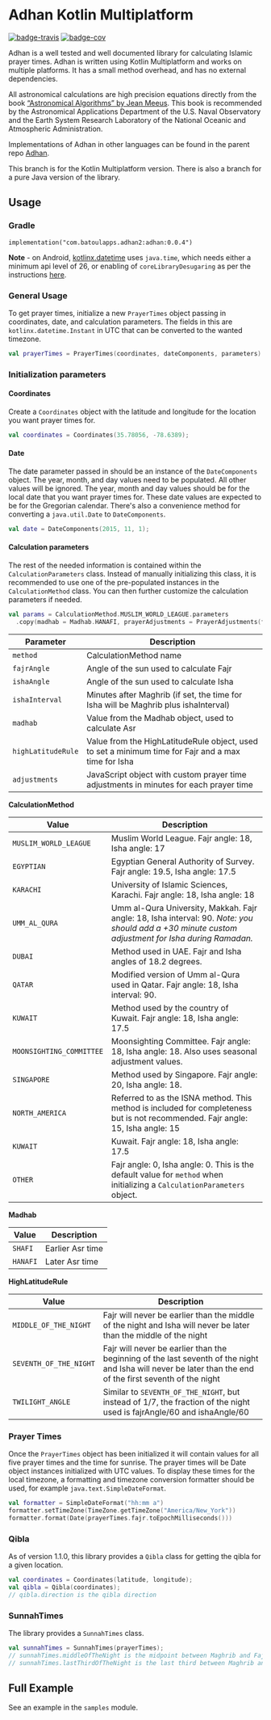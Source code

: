 # Adhan Kotlin Multiplatform

[![badge-travis][]][travis] [![badge-cov][]][codecov]

Adhan is a well tested and well documented library for calculating Islamic prayer times. Adhan is written using Kotlin Multiplatform and works on multiple platforms. It has a small method overhead, and has no external dependencies.

All astronomical calculations are high precision equations directly from the book [“Astronomical Algorithms” by Jean Meeus](http://www.willbell.com/math/mc1.htm). This book is recommended by the Astronomical Applications Department of the U.S. Naval Observatory and the Earth System Research Laboratory of the National Oceanic and Atmospheric Administration.

Implementations of Adhan in other languages can be found in the parent repo [Adhan](https://github.com/batoulapps/Adhan).

This branch is for the Kotlin Multiplatform version. There is also a branch for a pure Java version of the library.

## Usage

### Gradle

```
implementation("com.batoulapps.adhan2:adhan:0.0.4")
```

**Note** - on Android, [kotlinx.datetime](https://github.com/Kotlin/kotlinx-datetime) uses `java.time`, which needs either a minimum api level of 26, or enabling of `coreLibraryDesugaring` as per the instructions [here](https://developer.android.com/studio/write/java8-support#library-desugaring).

### General Usage

To get prayer times, initialize a new `PrayerTimes` object passing in coordinates, date, and calculation parameters. The fields in this are `kotlinx.datetime.Instant` in UTC that can be converted to the wanted timezone.

```kotlin
val prayerTimes = PrayerTimes(coordinates, dateComponents, parameters)
```

### Initialization parameters

#### Coordinates

Create a `Coordinates` object with the latitude and longitude for the location you want prayer times for.

```kotlin
val coordinates = Coordinates(35.78056, -78.6389);
```

#### Date

The date parameter passed in should be an instance of the `DateComponents` object. The year, month, and day values need to be populated. All other values will be ignored. The year, month and day values should be for the  local date that you want prayer times for. These date values are expected to be for the Gregorian calendar. There's also a convenience method for converting a `java.util.Date` to `DateComponents`.

```kotlin
val date = DateComponents(2015, 11, 1);
```

#### Calculation parameters

The rest of the needed information is contained within the `CalculationParameters` class. Instead of manually initializing this class, it is recommended to use one of the pre-populated instances in the `CalculationMethod` class. You can then further customize the calculation parameters if needed.

```kotlin
val params = CalculationMethod.MUSLIM_WORLD_LEAGUE.parameters
  .copy(madhab = Madhab.HANAFI, prayerAdjustments = PrayerAdjustments(fajr = 2))
```

| Parameter | Description |
| --------- | ----------- |
| `method`    | CalculationMethod name |
| `fajrAngle` | Angle of the sun used to calculate Fajr |
| `ishaAngle` | Angle of the sun used to calculate Isha |
| `ishaInterval` | Minutes after Maghrib (if set, the time for Isha will be Maghrib plus ishaInterval) |
| `madhab` | Value from the Madhab object, used to calculate Asr |
| `highLatitudeRule` | Value from the HighLatitudeRule object, used to set a minimum time for Fajr and a max time for Isha |
| `adjustments` | JavaScript object with custom prayer time adjustments in minutes for each prayer time |

**CalculationMethod**

| Value | Description |
| ----- | ----------- |
| `MUSLIM_WORLD_LEAGUE` | Muslim World League. Fajr angle: 18, Isha angle: 17 |
| `EGYPTIAN` | Egyptian General Authority of Survey. Fajr angle: 19.5, Isha angle: 17.5 |
| `KARACHI` | University of Islamic Sciences, Karachi. Fajr angle: 18, Isha angle: 18 |
| `UMM_AL_QURA` | Umm al-Qura University, Makkah. Fajr angle: 18, Isha interval: 90. *Note: you should add a +30 minute custom adjustment for Isha during Ramadan.* |
| `DUBAI` | Method used in UAE. Fajr and Isha angles of 18.2 degrees. |
| `QATAR` | Modified version of Umm al-Qura used in Qatar. Fajr angle: 18, Isha interval: 90. |
| `KUWAIT` | Method used by the country of Kuwait. Fajr angle: 18, Isha angle: 17.5 |
| `MOONSIGHTING_COMMITTEE` | Moonsighting Committee. Fajr angle: 18, Isha angle: 18. Also uses seasonal adjustment values. |
| `SINGAPORE` | Method used by Singapore. Fajr angle: 20, Isha angle: 18. |
| `NORTH_AMERICA` | Referred to as the ISNA method. This method is included for completeness but is not recommended. Fajr angle: 15, Isha angle: 15 |
| `KUWAIT` | Kuwait. Fajr angle: 18, Isha angle: 17.5 |
| `OTHER` | Fajr angle: 0, Isha angle: 0. This is the default value for `method` when initializing a `CalculationParameters` object. |

**Madhab**

| Value | Description |
| ----- | ----------- |
| `SHAFI` | Earlier Asr time |
| `HANAFI` | Later Asr time |

**HighLatitudeRule**

| Value | Description |
| ----- | ----------- |
| `MIDDLE_OF_THE_NIGHT` | Fajr will never be earlier than the middle of the night and Isha will never be later than the middle of the night |
| `SEVENTH_OF_THE_NIGHT` | Fajr will never be earlier than the beginning of the last seventh of the night and Isha will never be later than the end of the first seventh of the night |
| `TWILIGHT_ANGLE` | Similar to `SEVENTH_OF_THE_NIGHT`, but instead of 1/7, the fraction of the night used is fajrAngle/60 and ishaAngle/60 |


### Prayer Times

Once the `PrayerTimes` object has been initialized it will contain values for all five prayer times and the time for sunrise. The prayer times will be  Date object instances initialized with UTC values. To display these times for the local timezone, a formatting and timezone conversion formatter should be used, for example `java.text.SimpleDateFormat`.

```kotlin
val formatter = SimpleDateFormat("hh:mm a")
formatter.setTimeZone(TimeZone.getTimeZone("America/New_York"))
formatter.format(Date(prayerTimes.fajr.toEpochMilliseconds()))
```

### Qibla

As of version 1.1.0, this library provides a `Qibla` class for getting the qibla for a given location.

```kotlin
val coordinates = Coordinates(latitude, longitude);
val qibla = Qibla(coordinates);
// qibla.direction is the qibla direction
```

### SunnahTimes

The library provides a `SunnahTimes` class.

```kotlin
val sunnahTimes = SunnahTimes(prayerTimes);
// sunnahTimes.middleOfTheNight is the midpoint between Maghrib and Fajr
// sunnahTimes.lastThirdOfTheNight is the last third between Maghrib and Fajr
```

## Full Example

See an example in the `samples` module.

[badge-travis]: https://travis-ci.org/batoulapps/adhan-java.svg?branch=master
[badge-cov]: https://codecov.io/gh/batoulapps/adhan-java/branch/master/graph/badge.svg
[travis]: https://travis-ci.org/batoulapps/adhan-java
[codecov]: https://codecov.io/gh/batoulapps/adhan-java
